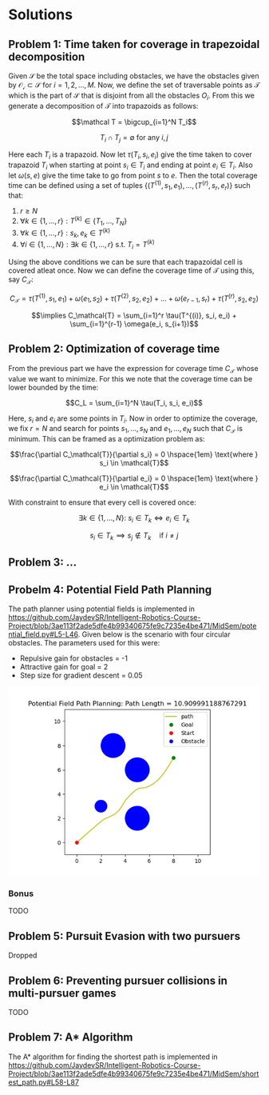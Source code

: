 # Solutions

## Problem 1: Time taken for coverage in trapezoidal decomposition
Given $\mathcal{S}$ be the total space including obstacles, we have the obstacles given by $\mathcal{O_i} \subset \mathcal{S}$ for $i = 1, 2, \dots, M$. Now, we define the set of traversable points as $\mathcal{T}$ which is the part of $\mathcal{S}$ that is disjoint from all the obstacles $O_i$. From this we generate a decomposition of $\mathcal T$ into trapazoids as follows:

$$\mathcal T = \bigcup_{i=1}^N T_i$$

$$T_i\cap T_j = \emptyset \text{ for any } i, j$$

Here each $T_i$ is a trapazoid. Now let $\tau(T_i, s_i, e_i)$ give the time taken to cover trapazoid $T_i$ when starting at point $s_i \in T_i$ and ending at point $e_i \in T_i$. Also let $\omega(s, e)$ give the time take to go from point $s$ to $e$. Then the total coverage time can be defined using a set of tuples $\{(T^{(1)}, s_1, e_1), \dots, (T^{(r)}, s_r, e_r) \}$ such that:
1. $r \ge N$
2. $\forall k \in \{1, \dots, r\}: T^{(k)} \in \{ T_1, \dots, T_N \}$
3. $\forall k \in \{1, \dots, r\}: s_k, e_k \in T^{(k)}$
4. $\forall i \in \{1, \dots, N\}: \exists k \in \{1, \dots, r\} \ \text{s.t.} \ T_i = T^{(k)}$

Using the above conditions we can be sure that each trapazoidal cell is covered atleat once. Now we can define the coverage time of $\mathcal T$ using this, say $C_\mathcal{T}$:

$$C_\mathcal{T} = \tau(T^{(1)}, s_1, e_1) + \omega(e_1, s_2) + \tau(T^{(2)}, s_2, e_2) + \dots + \omega(e_{r-1}, s_r) + \tau(T^{(r)}, s_2, e_2)$$

$$\implies C_\mathcal{T} = \sum_{i=1}^r \tau(T^{(i)}, s_i, e_i) + \sum_{i=1}^{r-1} \omega(e_i, s_{i+1})$$


## Problem 2: Optimization of coverage time

From the previous part we have the expression for coverage time $C_\mathcal{T}$ whose value we want to minimize. For this we note that the coverage time can be lower bounded by the time:

$$C_L = \sum_{i=1}^N \tau(T_i, s_i, e_i)$$

Here, $s_i$ and $e_i$ are some points in $T_i$. Now in order to optimize the coverage, we fix $r=N$ and search for points $s_1, \dots, s_N$ and $e_1, \dots, e_N$ such that $C_\mathcal{T}$ is minimum. This can be framed as a optimization problem as:

$$\frac{\partial C_\mathcal{T}}{\partial s_i} = 0 \hspace{1em} \text{where } s_i \in \mathcal{T}$$

$$\frac{\partial C_\mathcal{T}}{\partial e_i} = 0 \hspace{1em} \text{where } e_i \in \mathcal{T}$$

With constraint to ensure that every cell is covered once:

$$\exists k \in \{1, \dots, N\}:\ s_i \in T_k \iff e_i \in T_k$$

$$s_i \in T_k \implies s_j \notin T_k \hspace{1em} \text{if } i \ne j$$

## Problem 3: ...

## Probelm 4: Potential Field Path Planning

The path planner using potential fields is implemented in https://github.com/JaydevSR/Intelligent-Robotics-Course-Project/blob/3ae113f2ade5dfe4b99340675fe9c7235e4be471/MidSem/potential_field.py#L5-L46. Given below is the scenario with four circular obstacles. The parameters used for this were:

* Repulsive gain for obstacles = -1
* Attractive gain for goal = 2
* Step size for gradient descent = 0.05

![Path Planning Scenario](https://github.com/JaydevSR/Intelligent-Robotics-Course-Project/blob/main/MidSem/plots/potential_field_scenario.png?raw=true)

### Bonus

TODO

## Problem 5: Pursuit Evasion with two pursuers

Dropped

## Problem 6: Preventing pursuer collisions in multi-pursuer games

TODO

## Problem 7: A* Algorithm

The A* algorithm for finding the shortest path is implemented in https://github.com/JaydevSR/Intelligent-Robotics-Course-Project/blob/3ae113f2ade5dfe4b99340675fe9c7235e4be471/MidSem/shortest_path.py#L58-L87
